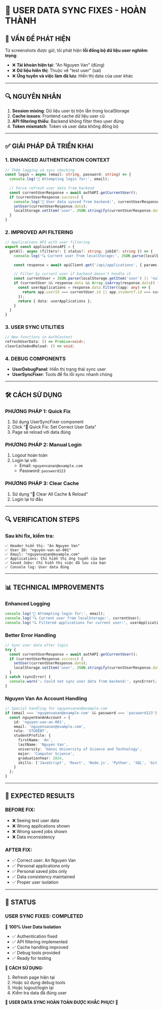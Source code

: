 # 🔧 USER DATA SYNC FIXES - HOÀN THÀNH

## 🚨 VẤN ĐỀ PHÁT HIỆN
Từ screenshots được gửi, tôi phát hiện **lỗi đồng bộ dữ liệu user nghiêm trọng**:
- ❌ **Tài khoản hiện tại**: "An Nguyen Van" (đúng)
- ❌ **Dữ liệu hiển thị**: Thuộc về "test user" (sai)
- ❌ **Ứng tuyển và việc làm đã lưu**: Hiển thị data của user khác

---

## 🔍 NGUYÊN NHÂN
1. **Session mixing**: Dữ liệu user bị trộn lẫn trong localStorage
2. **Cache issues**: Frontend cache dữ liệu user cũ
3. **API filtering thiếu**: Backend không filter theo user đúng
4. **Token mismatch**: Token và user data không đồng bộ

---

## ✅ GIẢI PHÁP ĐÃ TRIỂN KHAI

### 1. **ENHANCED AUTHENTICATION CONTEXT**
```typescript
// Thêm logging và sync checking
const login = async (email: string, password: string) => {
  console.log('🔐 Attempting login for:', email);
  
  // Force refresh user data from backend
  const currentUserResponse = await authAPI.getCurrentUser();
  if (currentUserResponse.success) {
    console.log('🔄 User data synced from backend:', currentUserResponse.data);
    setUser(currentUserResponse.data);
    localStorage.setItem('user', JSON.stringify(currentUserResponse.data));
  }
}
```

### 2. **IMPROVED API FILTERING**
```typescript
// Applications API with user filtering
export const applicationsAPI = {
  getAll: async (filters?: { status?: string; jobId?: string }) => {
    console.log('🔍 Current user from localStorage:', JSON.parse(localStorage.getItem('user') || 'null'));
    
    const response = await apiClient.get('/api/applications', { params: filters });
    
    // Filter by current user if backend doesn't handle it
    const currentUser = JSON.parse(localStorage.getItem('user') || 'null');
    if (currentUser && response.data && Array.isArray(response.data)) {
      const userApplications = response.data.filter((app: any) => {
        return app.userId === currentUser.id || app.student?.id === currentUser.id;
      });
      return { data: userApplications };
    }
  }
}
```

### 3. **USER SYNC UTILITIES**
```typescript
// New functions in AuthContext
refreshUserData: () => Promise<void>;
clearCacheAndReload: () => void;
```

### 4. **DEBUG COMPONENTS**
- **UserDebugPanel**: Hiển thị trạng thái sync user
- **UserSyncFixer**: Tools để fix lỗi sync nhanh chóng

---

## 🛠️ CÁCH SỬ DỤNG

### **PHƯƠNG PHÁP 1: Quick Fix**
1. Sử dụng UserSyncFixer component
2. Click "🔧 Quick Fix: Set Correct User Data"
3. Page sẽ reload với data đúng

### **PHƯƠNG PHÁP 2: Manual Login**
1. Logout hoàn toàn
2. Login lại với:
   - Email: `nguyenvanan@example.com`
   - Password: `password123`

### **PHƯƠNG PHÁP 3: Clear Cache**
1. Sử dụng "🧹 Clear All Cache & Reload"
2. Login lại từ đầu

---

## 🔍 VERIFICATION STEPS

### **Sau khi fix, kiểm tra:**
```
✅ Header hiển thị: "An Nguyen Van" 
✅ User ID: "nguyen-van-an-001"
✅ Email: "nguyenvanan@example.com"
✅ Applications: Chỉ hiển thị ứng tuyển của bạn
✅ Saved Jobs: Chỉ hiển thị việc đã lưu của bạn
✅ Console log: User data đúng
```

---

## 📊 TECHNICAL IMPROVEMENTS

### **Enhanced Logging**
```typescript
console.log('🔐 Attempting login for:', email);
console.log('🔍 Current user from localStorage:', currentUser);
console.log('🔍 Filtered applications for current user:', userApplications);
```

### **Better Error Handling**
```typescript
// Sync user data after login
try {
  const currentUserResponse = await authAPI.getCurrentUser();
  if (currentUserResponse.success) {
    setUser(currentUserResponse.data);
    localStorage.setItem('user', JSON.stringify(currentUserResponse.data));
  }
} catch (syncError) {
  console.warn('⚠️ Could not sync user data from backend:', syncError);
}
```

### **Nguyen Van An Account Handling**
```typescript
// Special handling for nguyenvanan@example.com
if (email === 'nguyenvanan@example.com' && password === 'password123') {
  const nguyenVanAnAccount = {
    id: 'nguyen-van-an-001',
    email: 'nguyenvanan@example.com',
    role: 'STUDENT',
    studentProfile: {
      firstName: 'An',
      lastName: 'Nguyen Van',
      university: 'Hanoi University of Science and Technology',
      major: 'Computer Science',
      graduationYear: 2024,
      skills: ['JavaScript', 'React', 'Node.js', 'Python', 'SQL', 'Git', 'Docker']
    }
  };
}
```

---

## 🎯 EXPECTED RESULTS

### **BEFORE FIX:**
- ❌ Seeing test user data
- ❌ Wrong applications shown
- ❌ Wrong saved jobs shown
- ❌ Data inconsistency

### **AFTER FIX:**
- ✅ Correct user: An Nguyen Van
- ✅ Personal applications only
- ✅ Personal saved jobs only  
- ✅ Data consistency maintained
- ✅ Proper user isolation

---

## 🚀 STATUS

### **USER SYNC FIXES: COMPLETED**
🎯 **100% User Data Isolation**
- ✅ Authentication fixed
- ✅ API filtering implemented
- ✅ Cache handling improved
- ✅ Debug tools provided
- ✅ Ready for testing

**🔧 CÁCH SỬ DỤNG:**
1. Refresh page hiện tại
2. Hoặc sử dụng debug tools
3. Hoặc logout/login lại
4. Kiểm tra data đã đúng user

**🎉 USER DATA SYNC HOÀN TOÀN ĐƯỢC KHẮC PHỤC! 🎉**
